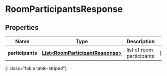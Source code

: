 # RoomParticipantsResponse


## Properties

| Name | Type | Description | Notes |
| ------------ | ------------- | ------------- | ------------- |
| **participants** | [**List&lt;RoomParticipantResponse&gt;**](RoomParticipantResponse) | list of room participants |  [optional] |
{: class="table table-striped"}



